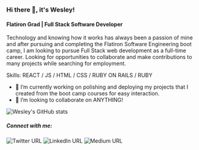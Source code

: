 ### Hi there 👋, it's Wesley!
#### Flatiron Grad | Full Stack Software Developer
Technology and knowing how it works has always been a passion of mine and after pursuing and completing the Flatiron Software Engineering boot camp, I am looking to pursue Full Stack web development as a full-time career. Looking for opportunities to collaborate and make contributions to many projects while searching for employment.

Skills: REACT / JS / HTML / CSS / RUBY ON RAILS / RUBY



 - 🔭 I’m currently working on polishing and deploying my projects that I created from the boot camp courses for easy interaction. 
 - 👯 I’m looking to collaborate on ANYTHING! 






![Wesley's GitHub stats](https://github-readme-stats.vercel.app/api?username=wizbeck21&show_icons=true&theme=tokyonight)

##### Connect with me:

![Twitter URL](https://img.shields.io/twitter/url?color=white&label=%20%20&logo=twitter&style=for-the-badge&url=https%3A%2F%2Ftwitter.com%2Fwizbeck21)
![LinkedIn URL](https://img.shields.io/twitter/url?color=blue&label=%20&logo=linkedin&style=for-the-badge&url=https%3A%2F%2Fwww.linkedin.com%2Fin%2Fwesleyabeck%2F)
![Medium URL](https://img.shields.io/twitter/url?color=white&label=%20&logo=medium&logoColor=black&style=for-the-badge&url=https%3A%2F%2Fwes-beck21.medium.com%2F)
